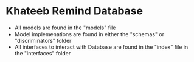 # Khateeb Remind Database 

* All models are found in the "models" file
* Model implemenations are found in either the "schemas" or "discriminators" folder
* All interfaces to interact with Database are found in the "index" file in the "interfaces" folder